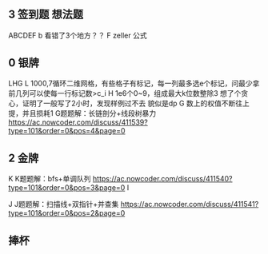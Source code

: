 # 

## 3 签到题 想法题 
ABCDEF
b 看错了3个地方？？
F zeller 公式


## 0 银牌
LHG
L 1000,7循环二维网格，有些格子有标记，每一列最多选e个标记，问最少拿前几列可以使每一行标记数>c_i
H 1e6个0~9，组成最大k位数整除3
想了个贪心，证明了一般写了2小时，发现样例过不去
貌似是dp
G 数上的权值不断往上提，并且损耗1 
G题题解：长链剖分+线段树暴力
https://ac.nowcoder.com/discuss/411539?type=101&order=0&pos=4&page=0
## 2 金牌
K K题题解：bfs+单调队列
https://ac.nowcoder.com/discuss/411540?type=101&order=0&pos=3&page=0
I

J
J题题解：扫描线+双指针+并查集
https://ac.nowcoder.com/discuss/411541?type=101&order=0&pos=2&page=0
## 捧杯